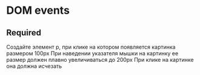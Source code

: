 # DOM events

## **Required**
Создайте элемент p, при клике на котором появляется картинка размером 100px
При наведении указателя мышки на картинку ее размер должен плавно увеличиваться до 200px
При клике на картинке она должна исчезать
